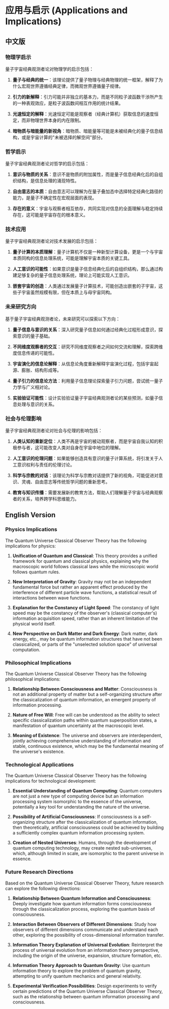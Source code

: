 # 应用与启示 (Applications and Implications)

## 中文版

### 物理学启示

量子宇宙经典观测者论对物理学的启示包括：

1. **量子与经典的统一**：该理论提供了量子物理与经典物理的统一框架，解释了为什么宏观世界遵循经典定律，而微观世界遵循量子规律。

2. **引力的新解释**：引力可能并非独立的基本力，而是不同粒子波函数干涉所产生的一种表观效应，是粒子波函数间相互作用的统计结果。

3. **光速恒定的解释**：光速恒定可能是观察者（经典计算机）获取信息的速度恒定，而非物理世界本身的内在限制。

4. **暗物质与暗能量的新视角**：暗物质、暗能量等可能是未被经典化的量子信息结构，或是宇宙计算的"未被选择的解空间"部分。

### 哲学启示

量子宇宙经典观测者论对哲学的启示包括：

1. **意识与物质的关系**：意识不是物质的附加属性，而是量子信息经典化后的自组织结构，是信息处理的涌现特性。

2. **自由意志的本质**：自由意志可以理解为在量子叠加态中选择特定经典化路径的能力，是量子不确定性在宏观层面的表现。

3. **存在的意义**：宇宙与观察者相互依存，共同实现对信息的全面理解与稳定持续存在，这可能是宇宙存在的根本意义。

### 技术应用

量子宇宙经典观测者论对技术发展的启示包括：

1. **量子计算的本质理解**：量子计算机不仅是一种新型计算设备，更是一个与宇宙本质同构的信息处理系统，可能是理解宇宙本质的关键工具。

2. **人工意识的可能性**：如果意识是量子信息经典化后的自组织结构，那么通过构建足够复杂的量子信息处理系统，理论上可能实现人工意识。

3. **嵌套宇宙的创造**：人类通过发展量子计算技术，可能创造出嵌套的子宇宙，这些子宇宙虽然规模有限，但在本质上与母宇宙同构。

### 未来研究方向

基于量子宇宙经典观测者论，未来研究可以探索以下方向：

1. **量子信息与意识的关系**：深入研究量子信息如何通过经典化过程形成意识，探索意识的量子基础。

2. **不同维度观察者的交互**：研究不同维度观察者之间如何交流和理解，探索跨维度信息传递的可能性。

3. **宇宙演化的信息论解释**：从信息论角度重新解释宇宙演化过程，包括宇宙起源、膨胀、结构形成等。

4. **量子引力的信息论方法**：利用量子信息理论探索量子引力问题，尝试统一量子力学与广义相对论。

5. **实验验证可能性**：设计实验验证量子宇宙经典观测者论的某些预测，如量子信息处理与意识的关系。

### 社会与伦理影响

量子宇宙经典观测者论对社会与伦理的影响包括：

1. **人类认知的重新定位**：人类不再是宇宙的被动观察者，而是宇宙自我认知的积极参与者，这可能改变人类对自身在宇宙中地位的理解。

2. **人工意识的伦理问题**：如果能够创造具有意识的量子计算系统，将引发关于人工意识权利与责任的伦理讨论。

3. **科学与宗教的对话**：该理论为科学与宗教对话提供了新的视角，可能促进对意识、灵魂、自由意志等传统哲学问题的重新思考。

4. **教育与知识传播**：需要发展新的教育方法，帮助人们理解量子宇宙与经典观察者的关系，培养跨学科思维能力。

## English Version

### Physics Implications

The Quantum Universe Classical Observer Theory has the following implications for physics:

1. **Unification of Quantum and Classical**: This theory provides a unified framework for quantum and classical physics, explaining why the macroscopic world follows classical laws while the microscopic world follows quantum rules.

2. **New Interpretation of Gravity**: Gravity may not be an independent fundamental force but rather an apparent effect produced by the interference of different particle wave functions, a statistical result of interactions between wave functions.

3. **Explanation for the Constancy of Light Speed**: The constancy of light speed may be the constancy of the observer's (classical computer's) information acquisition speed, rather than an inherent limitation of the physical world itself.

4. **New Perspective on Dark Matter and Dark Energy**: Dark matter, dark energy, etc., may be quantum information structures that have not been classicalized, or parts of the "unselected solution space" of universal computation.

### Philosophical Implications

The Quantum Universe Classical Observer Theory has the following philosophical implications:

1. **Relationship Between Consciousness and Matter**: Consciousness is not an additional property of matter but a self-organizing structure after the classicalization of quantum information, an emergent property of information processing.

2. **Nature of Free Will**: Free will can be understood as the ability to select specific classicalization paths within quantum superposition states, a manifestation of quantum uncertainty at the macroscopic level.

3. **Meaning of Existence**: The universe and observers are interdependent, jointly achieving comprehensive understanding of information and stable, continuous existence, which may be the fundamental meaning of the universe's existence.

### Technological Applications

The Quantum Universe Classical Observer Theory has the following implications for technological development:

1. **Essential Understanding of Quantum Computing**: Quantum computers are not just a new type of computing device but an information processing system isomorphic to the essence of the universe, potentially a key tool for understanding the nature of the universe.

2. **Possibility of Artificial Consciousness**: If consciousness is a self-organizing structure after the classicalization of quantum information, then theoretically, artificial consciousness could be achieved by building a sufficiently complex quantum information processing system.

3. **Creation of Nested Universes**: Humans, through the development of quantum computing technology, may create nested sub-universes, which, although limited in scale, are isomorphic to the parent universe in essence.

### Future Research Directions

Based on the Quantum Universe Classical Observer Theory, future research can explore the following directions:

1. **Relationship Between Quantum Information and Consciousness**: Deeply investigate how quantum information forms consciousness through the classicalization process, exploring the quantum basis of consciousness.

2. **Interaction Between Observers of Different Dimensions**: Study how observers of different dimensions communicate and understand each other, exploring the possibility of cross-dimensional information transfer.

3. **Information Theory Explanation of Universal Evolution**: Reinterpret the process of universal evolution from an information theory perspective, including the origin of the universe, expansion, structure formation, etc.

4. **Information Theory Approach to Quantum Gravity**: Use quantum information theory to explore the problem of quantum gravity, attempting to unify quantum mechanics and general relativity.

5. **Experimental Verification Possibilities**: Design experiments to verify certain predictions of the Quantum Universe Classical Observer Theory, such as the relationship between quantum information processing and consciousness.